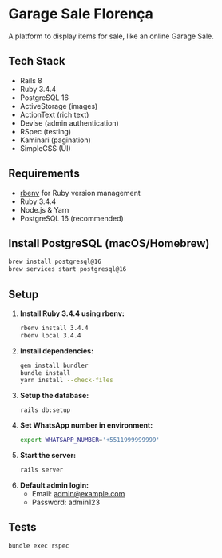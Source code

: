 # Garage Sale Florença

A platform to display items for sale, like an online Garage Sale.

## Tech Stack
- Rails 8
- Ruby 3.4.4
- PostgreSQL 16
- ActiveStorage (images)
- ActionText (rich text)
- Devise (admin authentication)
- RSpec (testing)
- Kaminari (pagination)
- SimpleCSS (UI)

## Requirements
- [rbenv](https://github.com/rbenv/rbenv) for Ruby version management
- Ruby 3.4.4
- Node.js & Yarn
- PostgreSQL 16 (recommended)

## Install PostgreSQL (macOS/Homebrew)
```bash
brew install postgresql@16
brew services start postgresql@16
```

## Setup
1. **Install Ruby 3.4.4 using rbenv:**
   ```bash
   rbenv install 3.4.4
   rbenv local 3.4.4
   ```
2. **Install dependencies:**
   ```bash
   gem install bundler
   bundle install
   yarn install --check-files
   ```
3. **Setup the database:**
   ```bash
   rails db:setup
   ```
4. **Set WhatsApp number in environment:**
   ```bash
   export WHATSAPP_NUMBER='+5511999999999'
   ```
5. **Start the server:**
   ```bash
   rails server
   ```
6. **Default admin login:**
   - Email: admin@example.com
   - Password: admin123

## Tests
```bash
bundle exec rspec
```
